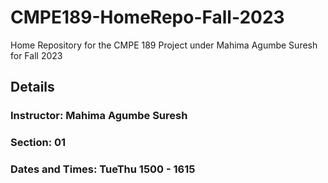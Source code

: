 # CMPE189-HomeRepo-Fall-2023
 Home Repository for the CMPE 189 Project under Mahima Agumbe Suresh for Fall 2023

## Details

### Instructor: Mahima Agumbe Suresh

### Section: 01

### Dates and Times: TueThu 1500 - 1615

